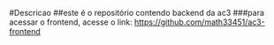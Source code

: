 #Descricao
##este é o repositório contendo backend da ac3
###para acessar o frontend, acesse o link: https://github.com/math33451/ac3-frontend
